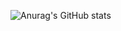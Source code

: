 ![Anurag's GitHub stats](https://github-readme-stats.vercel.app/api?username=YoungHyeon-Kim&show_icons=true&theme=vue)
